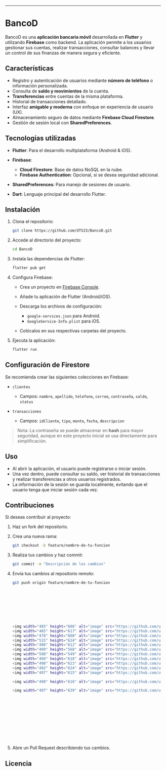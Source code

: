 
---

# BancoD

BancoD es una **aplicación bancaria móvil** desarrollada en **Flutter** y utilizando **Firebase** como backend. La aplicación permite a los usuarios gestionar sus cuentas, realizar transacciones, consultar balances y llevar un control de sus finanzas de manera segura y eficiente.

## Características

* Registro y autenticación de usuarios mediante **número de teléfono** o información personalizada.
* Consulta de **saldo y movimientos** de la cuenta.
* **Transferencias** entre cuentas de la misma plataforma.
* Historial de transacciones detallado.
* Interfaz **amigable y moderna** con enfoque en experiencia de usuario (UX).
* Almacenamiento seguro de datos mediante **Firebase Cloud Firestore**.
* Gestión de sesión local con **SharedPreferences**.

## Tecnologías utilizadas

* **Flutter**: Para el desarrollo multiplataforma (Android & iOS).
* **Firebase**:

  * **Cloud Firestore**: Base de datos NoSQL en la nube.
  * **Firebase Authentication**: Opcional, si se desea seguridad adicional.
* **SharedPreferences**: Para manejo de sesiones de usuario.
* **Dart**: Lenguaje principal del desarrollo Flutter.

## Instalación

1. Clona el repositorio:

   ```bash
   git clone https://github.com/UTS23/BancoD.git
   ```
2. Accede al directorio del proyecto:

   ```bash
   cd BancoD
   ```
3. Instala las dependencias de Flutter:

   ```bash
   flutter pub get
   ```
4. Configura Firebase:

   * Crea un proyecto en [Firebase Console](https://console.firebase.google.com/).
   * Añade tu aplicación de Flutter (Android/iOS).
   * Descarga los archivos de configuración:

     * `google-services.json` para Android.
     * `GoogleService-Info.plist` para iOS.
   * Colócalos en sus respectivas carpetas del proyecto.
5. Ejecuta la aplicación:

   ```bash
   flutter run
   ```

## Configuración de Firestore

Se recomienda crear las siguientes colecciones en Firebase:

* `clientes`

  * Campos: `nombre`, `apellido`, `telefono`, `correo`, `contraseña`, `saldo`, `status`
* `transacciones`

  * Campos: `idCliente`, `tipo`, `monto`, `fecha`, `descripcion`

> Nota: La contraseña se puede almacenar en **hash** para mayor seguridad, aunque en este proyecto inicial se usa directamente para simplificación.

## Uso

* Al abrir la aplicación, el usuario puede registrarse o iniciar sesión.
* Una vez dentro, puede consultar su saldo, ver historial de transacciones y realizar transferencias a otros usuarios registrados.
* La información de la sesión se guarda localmente, evitando que el usuario tenga que iniciar sesión cada vez.

## Contribuciones

Si deseas contribuir al proyecto:

1. Haz un fork del repositorio.
2. Crea una nueva rama:

   ```bash
   git checkout -b feature/nombre-de-tu-funcion
   ```
3. Realiza tus cambios y haz commit:

   ```bash
   git commit -m "Descripción de los cambios"
   ```
4. Envía tus cambios al repositorio remoto:

   ```bash
   git push origin feature/nombre-de-tu-funcion









   <img width="485" height="606" alt="image" src="https://github.com/user-attachments/assets/6958e84c-059d-4f9b-ade7-0c81ec4486f0" />
   <img width="485" height="617" alt="image" src="https://github.com/user-attachments/assets/329c578a-9e4b-4e17-95f6-cc324644112c" />
   <img width="478" height="600" alt="image" src="https://github.com/user-attachments/assets/0677eeb9-db12-42d5-a26a-9b4e1cc34be7" />
   <img width="515" height="624" alt="image" src="https://github.com/user-attachments/assets/e15e208b-eb83-47c6-bd66-0e7eee5b2ad0" />
   <img width="486" height="612" alt="image" src="https://github.com/user-attachments/assets/1e3f4f98-be38-40e2-878a-8e1f3814a5ce" />
   <img width="499" height="568" alt="image" src="https://github.com/user-attachments/assets/3c796dce-4b0f-4fad-8ca4-2f7a08dc94c8" />
   <img width="508" height="549" alt="image" src="https://github.com/user-attachments/assets/718dceeb-4319-458d-a69f-ee8ef0f3002e" />
   <img width="494" height="618" alt="image" src="https://github.com/user-attachments/assets/724b4109-932b-44f1-bcb2-25c2919faf4c" />
   <img width="498" height="623" alt="image" src="https://github.com/user-attachments/assets/80b45771-fb34-4576-99e0-2138b1ba5de4" />
   <img width="492" height="624" alt="image" src="https://github.com/user-attachments/assets/3488f2cc-3e61-45f6-8f60-6a2b5fd22fca" />
   <img width="497" height="615" alt="image" src="https://github.com/user-attachments/assets/c19f2267-84b9-4165-9130-ac2133ee23ad" />

   <img width="490" height="616" alt="image" src="https://github.com/user-attachments/assets/b55cfaf3-6c18-4b17-9606-3503afa6e5f0" />

   <img width="497" height="639" alt="image" src="https://github.com/user-attachments/assets/7e52a986-704b-4aee-a038-2e6cbf92f9b2" />













   ```
5. Abre un Pull Request describiendo tus cambios.

## Licencia

